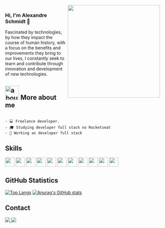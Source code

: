 <img align="right" width="300" src="https://i2.wp.com/allhtaccess.info/wp-content/uploads/2018/03/programming.gif?fit=1281%2C716&ssl=1" />

### Hi, I'm Alexandre Schmidt 👋

Fascinated by technologies, by how they impact the course of human history, with a focus on the benefits and improvements they bring to our lives, I constantly seek to learn and contribute through innovation and development of new technologies.

## <img width="45" alt="about" src="https://raw.github.com/elizarov/elizarov/master/about.png"> More about me 

[Rocketseat]:https://rocketseat.com.br/ 

```

- 💻 Freelance developer.
- 🎓 Studying developer full stack no Rocketseat
- 💼 Working as developer full stack

```

## **Skills**  

<code><img height="30" src="https://img.shields.io/badge/HTML5-E34F26?style=for-the-badge&logo=html5&logoColor=white"></code>
<code><img height="30" src="https://img.shields.io/badge/CSS3-1572B6?style=for-the-badge&logo=css3&logoColor=white"></code>
<code><img height="30" src="https://img.shields.io/badge/TypeScript-007ACC?style=for-the-badge&logo=typescript&logoColor=white"></code>
<code><img height="30" src="https://img.shields.io/badge/JavaScript-F7DF1E?style=for-the-badge&logo=javascript&logoColor=black"></code>
<code><img height="30" src="https://img.shields.io/badge/C%2B%2B-00599C?style=for-the-badge&logo=c%2B%2B&logoColor=white"></code>
<code><img height="30" src="https://img.shields.io/badge/React-20232A?style=for-the-badge&logo=react&logoColor=61DAFB"></code>
<code><img height="30" src="https://img.shields.io/badge/React_Native-20232A?style=for-the-badge&logo=react&logoColor=61DAFB"></code>
<code><img height="30" src="https://img.shields.io/badge/React_Router-CA4245?style=for-the-badge&logo=react-router&logoColor=white"></code>
<code><img height="30" src="https://img.shields.io/badge/Node.js-43853D?style=for-the-badge&logo=node.js&logoColor=white"></code>
<code><img height="30" src="https://img.shields.io/badge/Git-E34F26?style=for-the-badge&logo=git&logoColor=white"></code>
<code><img height="30" src="https://img.shields.io/badge/GitHub-100000?style=for-the-badge&logo=github&logoColor=white"></code>

## **GitHub Statistics**

[![Top Langs](https://github-readme-stats.vercel.app/api/top-langs/?username=Alexandre-Schmidt&langs_count=8&theme=merko)](https://github.com/Alexandre-Schmidt/github-readme-stats)
[![Anurag's GitHub stats](https://github-readme-stats.vercel.app/api?username=Alexandre-Schmidt&theme=merko)](https://github.com/Alexandre-Schmidt/github-readme-stats)


## **Contact**

<a href="https://www.linkedin.com/in/alexandre-schmidt33/" target="_blank">
  <img src="https://img.shields.io/badge/LinkedIn-0077B5?style=for-the-badge&logo=linkedin&logoColor=white" />
</a>

<a href="https://discord.gg/Et8X3NbkpW" target="_blank">
  <img src="https://img.shields.io/badge/discord-9146FF?style=for-the-badge&logo=discord&logoColor=white" />
</a>


